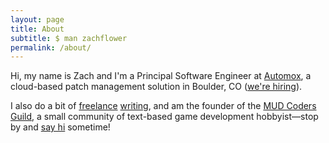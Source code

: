 ```yaml
---
layout: page
title: About
subtitle: $ man zachflower
permalink: /about/
---
```


Hi, my name is Zach and I'm a Principal Software Engineer at [Automox](https://www.automox.com/), a cloud-based patch management solution in Boulder, CO ([we're hiring](https://www.automox.com/careers)).

I also do a bit of [freelance](https://fixate.io/meet-the-practitioner-zach-keep-it-simple-flower/) [writing](https://www.techtarget.com/contributor/Zachary-Flower), and am the founder of the [MUD Coders Guild](https://mudcoders.com/), a small community of text-based game development hobbyist—stop by and [say hi](https://slack.mudcoders.com/) sometime!